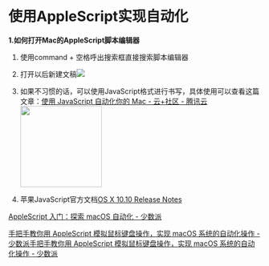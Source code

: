 # 使用AppleScript实现自动化

**1.如何打开Mac的AppleScript脚本编辑器**

1. 使用command + 空格呼出搜索框直接搜索脚本编辑器

2. 打开以后新建文稿![](/Users/jared/Library/Application%20Support/marktext/images/2021-12-07-09-53-27-image.png)

3. 如果不习惯的话，可以使用JavaScript格式进行书写，具体使用可以查看这篇文章：[使用 JavaScript 自动化你的 Mac - 云+社区 - 腾讯云](https://cloud.tencent.com/developer/article/1009747)<img title="" src="file:///Users/jared/Library/Application%20Support/marktext/images/2021-12-07-09-54-33-image.png" alt="" width="162">

4. 苹果JavaScript官方文档[OS X 10.10 Release Notes](https://developer.apple.com/library/archive/releasenotes/InterapplicationCommunication/RN-JavaScriptForAutomation/Articles/OSX10-10.html#//apple_ref/doc/uid/TP40014508-CH109-SW2)

[AppleScript 入门：探索 macOS 自动化 - 少数派](https://sspai.com/post/46912)

[手把手教你用 AppleScript 模拟鼠标键盘操作，实现 macOS 系统的自动化操作 - 少数派](https://sspai.com/post/43758)[手把手教你用 AppleScript 模拟鼠标键盘操作，实现 macOS 系统的自动化操作 - 少数派](https://sspai.com/post/43758)
